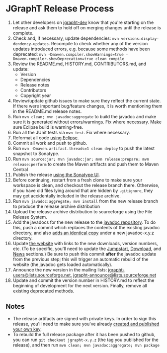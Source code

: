 # JGraphT Release Process

1. Let other developers on [jgrapht-dev](https://groups.google.com/forum/#!forum/jgrapht-dev) know that you're starting on the release and ask them to hold off on merging changes until the release is complete.
1. Check and, if necessary, update dependencies: `mvn versions:display-dendency-updates`. Recompile to check whether any of the version updates introduced errors, e.g. because some methods have been deprecated: `mvn -Dmaven.compiler.showWarnings=true -Dmaven.compiler.showDeprecation=true clean compile`
1. Review the README.md, HISTORY.md, CONTRIBUTORS.md, and update:
    * Version
    * Dependencies
    * Release notes
    * Contributors
    * Copyright year
1. Review/update github issues to make sure they reflect the current state.  If there were important bug/feature changes, it is worth mentioning them in the README.md release notes.
1. Run `mvn clean; mvn javadoc:aggregate` to build the javadoc and make sure it is generated without errors/warnings. Fix where necessary. Make sure Eclipse build is warning-free.
1. Run all the JUnit tests via `mvn test`. Fix where necessary.
1. Reformat all code [using Eclipse](codeFormatter.sh). 
1. Commit all work and push to github.
1. Run `mvn -Dmaven.artifact.threads=1 clean deploy` to push the latest snapshot to Sonatype.
1. Run `mvn source:jar; mvn javadoc:jar; mvn release:prepare; mvn release:perform` to create the Maven artifacts and push them to Maven Central
1. Publish the release [using the Sonatype UI](http://central.sonatype.org/pages/releasing-the-deployment.html).
1. Before continuing, restart from a fresh clone to make sure your workspace is clean, and checkout the release branch there.  Otherwise, if you have old files lying around that are hidden by `.gitignore`, they may get accidentally included in the release archive.
1. Run `mvn javadoc:aggregate; mvn install` from the new release branch to produce the release archive distribution
1. Upload the release archive distribution to sourceforge using the File Release System.
1. Add the javadocs for the new release to the [javadoc repository](https://github.com/jgrapht/jgrapht-javadoc).  To do this, push a commit which replaces the contents of the existing javadoc directory, and also [adds an identical copy](https://github.com/jgrapht/jgrapht/wiki/Website-Deployment#javadoc) under a new javadoc-x.y.z directory.
1. Update [the website](../docs) with links to the new downloads, version numbers, etc.  (To be specific, you'll need to update the [Jumpstart](../docs/_posts/2000-01-02-jumpstart.md), [Download](../docs/_posts/2000-01-04-download.md), and [News](../docs/_posts/2000-01-06-news.md) sections.)  Be sure to push this commit **after** the javadoc update from the previous step; this will trigger an automatic rebuild of the website (the javadoc gets loaded automatically).
1. Announce the new version in the mailing lists: jgrapht-users@lists.sourceforge.net, jgrapht-announce@lists.sourceforge.net
1. Update and commit the version number in HISTORY.md to reflect the beginning of development for the next version.  Finally, remove all existing deprecated methods.

## Notes
* The release artifacts are signed with private keys. In order to sign this release, you'll need to make sure you've already [created and published your own key](http://blog.sonatype.com/2010/01/how-to-generate-pgp-signatures-with-maven).
* To rebuild the full release package after it has been pushed to github, you can run `git checkout jgrapht-x.y.z` (the tag you published for the release), and then run `mvn clean; mvn javadoc:aggregate; mvn package`
